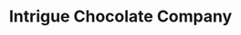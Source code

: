 ---
title: "Intrigue Chocolate Company"
url: /seattle/intrigue-chocolate-company/
shop: Schokolade
---